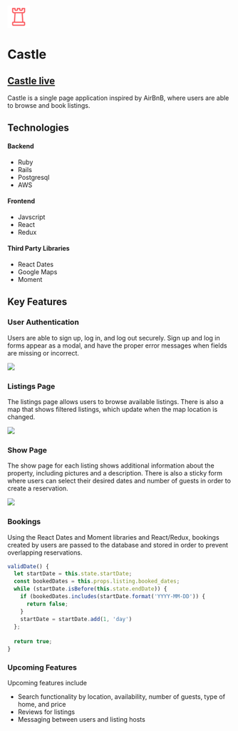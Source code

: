 ![alt text](https://github.com/tsheng1/castle/blob/master/app/assets/images/logo_red_copy.png)
# Castle

## [Castle live](https://castle-tsheng.herokuapp.com)

Castle is a single page application inspired by AirBnB, where users are able to browse and book listings.

## Technologies

#### Backend

+ Ruby
+ Rails
+ Postgresql
+ AWS

#### Frontend

+ Javscript
+ React
+ Redux

#### Third Party Libraries

+ React Dates
+ Google Maps
+ Moment


## Key Features
### User Authentication

Users are able to sign up, log in, and log out securely. Sign up and log in forms appear as a modal, and have the proper error messages when fields are missing or incorrect.

![](https://github.com/tsheng1/castle/blob/master/app/assets/images/login-gif.gif)

### Listings Page

The listings page allows users to browse available listings. There is also a map that shows filtered listings, which update when the map location is changed.

![](https://github.com/tsheng1/castle/blob/master/app/assets/images/map-gif.gif)

### Show Page

The show page for each listing shows additional information about the property, including pictures and a description. There is also a sticky form where users can select their desired dates and number of guests in order to create a reservation.

![](https://github.com/tsheng1/castle/blob/master/app/assets/images/show-gif.gif)

### Bookings

Using the React Dates and Moment libraries and React/Redux, bookings created by users are passed to the database and stored in order to prevent overlapping reservations.

```javascript
validDate() {
  let startDate = this.state.startDate;
  const bookedDates = this.props.listing.booked_dates;
  while (startDate.isBefore(this.state.endDate)) {
    if (bookedDates.includes(startDate.format('YYYY-MM-DD')) {
      return false;
    }
    startDate = startDate.add(1, 'day')
  };

  return true;
}
```

### Upcoming Features

Upcoming features include

+ Search functionality by location, availability, number of guests, type of home, and price
+ Reviews for listings
+ Messaging between users and listing hosts
